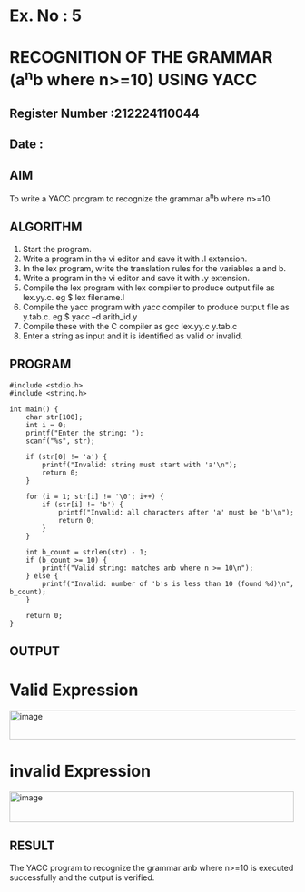 # Ex. No : 5	
# RECOGNITION OF THE GRAMMAR (a<sup>n</sup>b where n>=10) USING YACC
## Register Number :212224110044
## Date : 

## AIM   
To write a YACC program to recognize the grammar a<sup>n</sup>b where n>=10.

## ALGORITHM
1.	Start the program.
2.	Write a program in the vi editor and save it with .l extension.
3.	In the lex program, write the translation rules for the variables a and b.
4.	Write a program in the vi editor and save it with .y extension.
5.	Compile the lex program with lex compiler to produce output file as lex.yy.c. eg $ lex filename.l
6.	Compile the yacc program with yacc compiler to produce output file as y.tab.c. eg $ yacc –d arith_id.y
7.	Compile these with the C compiler as gcc lex.yy.c y.tab.c
8.	Enter a string as input and it is identified as valid or invalid.
 
## PROGRAM
~~~
#include <stdio.h>
#include <string.h>

int main() {
    char str[100];
    int i = 0;
    printf("Enter the string: ");
    scanf("%s", str);

    if (str[0] != 'a') {
        printf("Invalid: string must start with 'a'\n");
        return 0;
    }

    for (i = 1; str[i] != '\0'; i++) {
        if (str[i] != 'b') {
            printf("Invalid: all characters after 'a' must be 'b'\n");
            return 0;
        }
    }

    int b_count = strlen(str) - 1;
    if (b_count >= 10) {
        printf("Valid string: matches anb where n >= 10\n");
    } else {
        printf("Invalid: number of 'b's is less than 10 (found %d)\n", b_count);
    }

    return 0;
}

~~~

## OUTPUT 
# Valid Expression
<img width="703" height="51" alt="image" src="https://github.com/user-attachments/assets/9b2f4784-f6f7-4b58-9654-24f0def1af22" />

# invalid Expression
<img width="501" height="54" alt="image" src="https://github.com/user-attachments/assets/6087fdb7-64ca-48a8-a7d2-a9939d450a9e" />

## RESULT
The YACC program to recognize the grammar anb where n>=10 is executed successfully and the output is verified.

